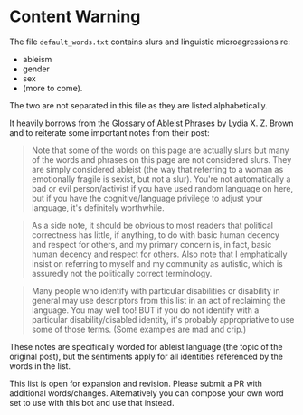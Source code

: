 # Content Warning

The file `default_words.txt` contains slurs and linguistic microagressions 
re: 

* ableism
* gender
* sex
* (more to come).

The two are not separated in this file as they are listed alphabetically.

It heavily borrows from the 
[Glossary of Ableist Phrases][ableism-language-post] by Lydia X. Z. Brown and to
reiterate some important notes from their post:

> Note that some of the words on this page are actually slurs but many of the 
> words and phrases on this page are not considered slurs. They are simply 
> considered ableist (the way that referring to a woman as emotionally fragile 
> is sexist, but not a slur). You're not automatically a bad or evil 
> person/activist if you have used random language on here, but if you have the 
> cognitive/language privilege to adjust your language, it's definitely 
> worthwhile.

> As a side note, it should be obvious to most readers that political 
> correctness has little, if anything, to do with basic human decency and 
> respect for others, and my primary concern is, in fact, basic human decency 
> and respect for others. Also note that I emphatically insist on referring to 
> myself and my community as autistic, which is assuredly not the politically 
> correct terminology.

> Many people who identify with particular disabilities or 
> disability in general may use descriptors from this list in an act of 
> reclaiming the language. You may well too! BUT if you do not identify with a 
> particular disability/disabled identity, it's probably appropriative to use 
> some of those terms. (Some examples are mad and crip.)

These notes are specifically worded for ableist language (the topic of the 
original post), but the sentiments apply for all identities referenced by the 
words in the list.

This list is open for expansion and revision. Please submit a PR with additional
words/changes. Alternatively you can compose your own word set to use with this bot
and use that instead.

[ableism-language-post]: http://www.autistichoya.com/p/ableist-words-and-terms-to-avoid.html
